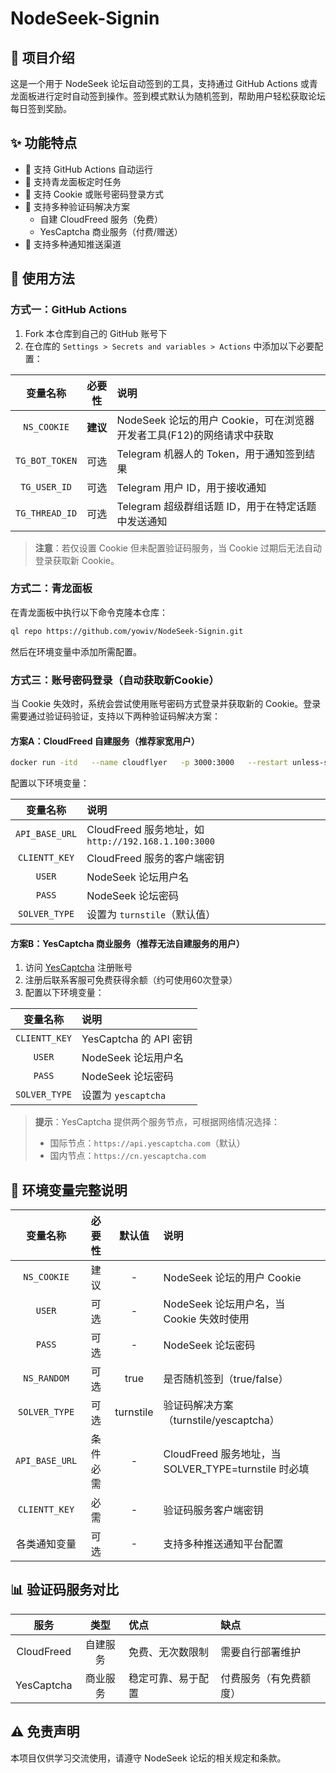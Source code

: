 # NodeSeek-Signin

## 📝 项目介绍

这是一个用于 NodeSeek 论坛自动签到的工具，支持通过 GitHub Actions 或青龙面板进行定时自动签到操作。签到模式默认为随机签到，帮助用户轻松获取论坛每日签到奖励。


## ✨ 功能特点

- 📅 支持 GitHub Actions 自动运行
- 🦉 支持青龙面板定时任务
- 🍪 支持 Cookie 或账号密码登录方式
- 🔐 支持多种验证码解决方案
  - 自建 CloudFreed 服务（免费）
  - YesCaptcha 商业服务（付费/赠送）
- 📱 支持多种通知推送渠道

## 🚀 使用方法

### 方式一：GitHub Actions

1. Fork 本仓库到自己的 GitHub 账号下
2. 在仓库的 `Settings > Secrets and variables > Actions` 中添加以下必要配置：

| 变量名称 | 必要性 | 说明 |
| :------: | :----: | :--- |
| `NS_COOKIE` | **建议** | NodeSeek 论坛的用户 Cookie，可在浏览器开发者工具(F12)的网络请求中获取 |
| `TG_BOT_TOKEN` | 可选 | Telegram 机器人的 Token，用于通知签到结果 |
| `TG_USER_ID` | 可选 | Telegram 用户 ID，用于接收通知 |
| `TG_THREAD_ID` | 可选 | Telegram 超级群组话题 ID，用于在特定话题中发送通知 |

> **注意**：若仅设置 Cookie 但未配置验证码服务，当 Cookie 过期后无法自动登录获取新 Cookie。

### 方式二：青龙面板

在青龙面板中执行以下命令克隆本仓库：

```bash
ql repo https://github.com/yowiv/NodeSeek-Signin.git
```

然后在环境变量中添加所需配置。

### 方式三：账号密码登录（自动获取新Cookie）

当 Cookie 失效时，系统会尝试使用账号密码方式登录并获取新的 Cookie。登录需要通过验证码验证，支持以下两种验证码解决方案：

#### 方案A：CloudFreed 自建服务（推荐家宽用户）

```bash
docker run -itd   --name cloudflyer   -p 3000:3000   --restart unless-stopped   jackzzs/cloudflyer -K 你的客户端密钥 -H 0.0.0.0
```

配置以下环境变量：

| 变量名称 | 说明 |
| :------: | :--- |
| `API_BASE_URL` | CloudFreed 服务地址，如 `http://192.168.1.100:3000` |
| `CLIENTT_KEY` | CloudFreed 服务的客户端密钥 |
| `USER` | NodeSeek 论坛用户名 |
| `PASS` | NodeSeek 论坛密码 |
| `SOLVER_TYPE` | 设置为 `turnstile`（默认值） |

#### 方案B：YesCaptcha 商业服务（推荐无法自建服务的用户）

1. 访问 [YesCaptcha](https://yescaptcha.com/i/k2Hy3Q) 注册账号
2. 注册后联系客服可免费获得余额（约可使用60次登录）
3. 配置以下环境变量：

| 变量名称 | 说明 |
| :------: | :--- |
| `CLIENTT_KEY` | YesCaptcha 的 API 密钥 |
| `USER` | NodeSeek 论坛用户名 |
| `PASS` | NodeSeek 论坛密码 |
| `SOLVER_TYPE` | 设置为 `yescaptcha` |

> **提示**：YesCaptcha 提供两个服务节点，可根据网络情况选择：
> - 国际节点：`https://api.yescaptcha.com`（默认）
> - 国内节点：`https://cn.yescaptcha.com`

## 🔧 环境变量完整说明

| 变量名称 | 必要性 | 默认值 | 说明 |
| :------: | :----: | :----: | :--- |
| `NS_COOKIE` | 建议 | - | NodeSeek 论坛的用户 Cookie |
| `USER` | 可选 | - | NodeSeek 论坛用户名，当 Cookie 失效时使用 |
| `PASS` | 可选 | - | NodeSeek 论坛密码 |
| `NS_RANDOM` | 可选 | true | 是否随机签到（true/false） |
| `SOLVER_TYPE` | 可选 | turnstile | 验证码解决方案（turnstile/yescaptcha） |
| `API_BASE_URL` | 条件必需 | - | CloudFreed 服务地址，当 SOLVER_TYPE=turnstile 时必填 |
| `CLIENTT_KEY` | 必需 | - | 验证码服务客户端密钥 |
| 各类通知变量 | 可选 | - | 支持多种推送通知平台配置 |

## 📊 验证码服务对比

| 服务 | 类型 | 优点 | 缺点 |
| :--: | :--: | :--- | :--- |
| CloudFreed | 自建服务 | 免费、无次数限制 | 需要自行部署维护 
| YesCaptcha | 商业服务 | 稳定可靠、易于配置 | 付费服务（有免费额度） 

## ⚠️ 免责声明

本项目仅供学习交流使用，请遵守 NodeSeek 论坛的相关规定和条款。
